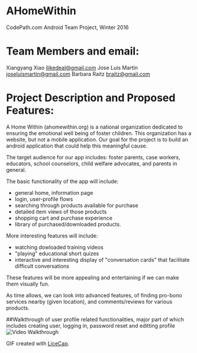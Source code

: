 # AHomeWithin

CodePath.com Android Team Project, Winter 2016


# Team Members and email:
Xiangyang Xiao <ilikedeal@gmail.com>
Jose Luis Martín <joseluismartin@gmail.com>
Barbara Raitz <braitz@gmail.com>

# Project Description and Proposed Features:
A Home Within (ahomewithin.org) is a national organization dedicated to ensuring the emotional well being of foster children.  This organization has a website, but not a mobile application.  Our goal for the project is to build an android application that could help this meaningful cause.

The target audience for our app includes: foster parents, case workers, educators, school counselors, child welfare advocates, and parents in general.  

The basic functionality of the app will include: 
*  general home, information page
*  login, user-profile flows
*  searching through products available for purchase
*  detailed item views of those products
*  shopping cart and purchase experience
*  library of purchased/downloaded products.

More interesting features will include: 
*  watching dowloaded training videos
*  "playing" educational short quizes 
*  interactive and interesting display of "conversation cards" that facilitate difficult conversations

These features will be more appealing and entertaining if we can make them visually fun.

As time allows, we can look into advanced features, of finding pro-bono services nearby (given location), and comments/reviews for various products.


##Walkthrough of user profile related functionalities, major part of which includes creating user, logging in, password reset and editting profile
<img src='https://www.dropbox.com/s/zd1rep40gn5ag7h/walkthrough.gif?dl=0' title='Video Walkthrough' width='' alt='Video Walkthrough' />

GIF created with [LiceCap](http://www.cockos.com/licecap/).
